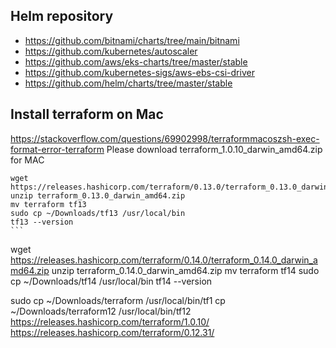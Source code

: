 ## Helm repository
- https://github.com/bitnami/charts/tree/main/bitnami
- https://github.com/kubernetes/autoscaler
- https://github.com/aws/eks-charts/tree/master/stable
- https://github.com/kubernetes-sigs/aws-ebs-csi-driver
- https://github.com/helm/charts/tree/master/stable

## Install terraform on Mac
https://stackoverflow.com/questions/69902998/terraformmacoszsh-exec-format-error-terraform
Please download terraform_1.0.10_darwin_amd64.zip for MAC

````
wget https://releases.hashicorp.com/terraform/0.13.0/terraform_0.13.0_darwin_amd64.zip
unzip terraform_0.13.0_darwin_amd64.zip
mv terraform tf13
sudo cp ~/Downloads/tf13 /usr/local/bin
tf13 --version
```

````
wget https://releases.hashicorp.com/terraform/0.14.0/terraform_0.14.0_darwin_amd64.zip
unzip terraform_0.14.0_darwin_amd64.zip
mv terraform tf14
sudo cp ~/Downloads/tf14 /usr/local/bin
tf14 --version

sudo cp ~/Downloads/terraform /usr/local/bin/tf1
cp ~/Downloads/terraform12 /usr/local/bin/tf12
https://releases.hashicorp.com/terraform/1.0.10/
https://releases.hashicorp.com/terraform/0.12.31/
```

